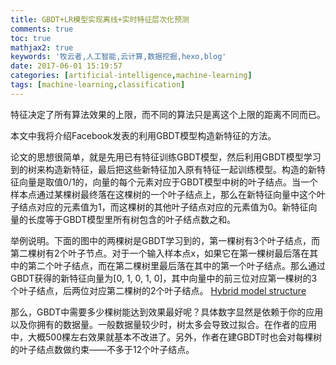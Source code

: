```yaml
---
title: GBDT+LR模型实现离线+实时特征层次化预测
comments: true
toc: true
mathjax2: true
keywords: '牧云者,人工智能,云计算,数据挖掘,hexo,blog'
date: 2017-06-01 15:19:57
categories: [artificial-intelligence,machine-learning]
tags: [machine-learning,classification]
---
```

特征决定了所有算法效果的上限，而不同的算法只是离这个上限的距离不同而已。
 <!--more-->
 本文中我将介绍Facebook发表的利用GBDT模型构造新特征的方法。

论文的思想很简单，就是先用已有特征训练GBDT模型，然后利用GBDT模型学习到的树来构造新特征，最后把这些新特征加入原有特征一起训练模型。构造的新特征向量是取值0/1的，向量的每个元素对应于GBDT模型中树的叶子结点。当一个样本点通过某棵树最终落在这棵树的一个叶子结点上，那么在新特征向量中这个叶子结点对应的元素值为1，而这棵树的其他叶子结点对应的元素值为0。新特征向量的长度等于GBDT模型里所有树包含的叶子结点数之和。

举例说明。下面的图中的两棵树是GBDT学习到的，第一棵树有3个叶子结点，而第二棵树有2个叶子节点。对于一个输入样本点x，如果它在第一棵树最后落在其中的第二个叶子结点，而在第二棵树里最后落在其中的第一个叶子结点。那么通过GBDT获得的新特征向量为[0, 1, 0, 1, 0]，其中向量中的前三位对应第一棵树的3个叶子结点，后两位对应第二棵树的2个叶子结点。
[Hybrid model structure](/img/fb_gbdt1.png)

那么，GBDT中需要多少棵树能达到效果最好呢？具体数字显然是依赖于你的应用以及你拥有的数据量。一般数据量较少时，树太多会导致过拟合。在作者的应用中，大概500棵左右效果就基本不改进了。另外，作者在建GBDT时也会对每棵树的叶子结点数做约束——不多于12个叶子结点。
